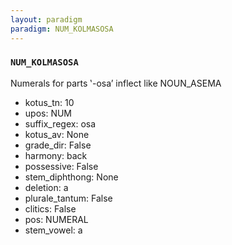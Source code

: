 ```yaml
---
layout: paradigm
paradigm: NUM_KOLMASOSA
---
```

### ` NUM_KOLMASOSA `

Numerals for parts ‛-osa’ inflect like NOUN_ASEMA
* kotus_tn: 10
* upos: NUM
* suffix_regex: osa
* kotus_av: None
* grade_dir: False
* harmony: back
* possessive: False
* stem_diphthong: None
* deletion: a
* plurale_tantum: False
* clitics: False
* pos: NUMERAL
* stem_vowel: a
